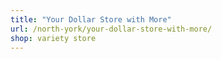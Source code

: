 ```yaml
---
title: "Your Dollar Store with More"
url: /north-york/your-dollar-store-with-more/
shop: variety store
---
```

